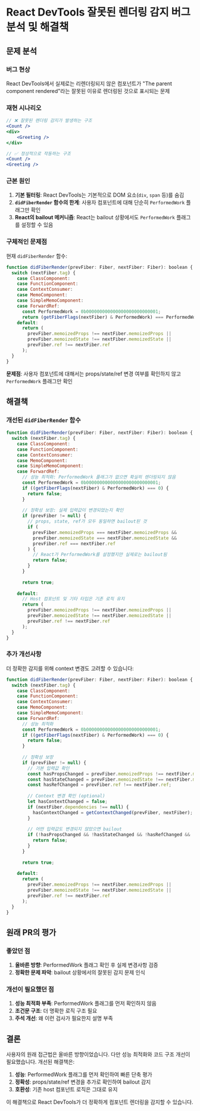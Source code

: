 # React DevTools 잘못된 렌더링 감지 버그 분석 및 해결책

## 문제 분석

### 버그 현상
React DevTools에서 실제로는 리렌더링되지 않은 컴포넌트가 "The parent component rendered"라는 잘못된 이유로 렌더링된 것으로 표시되는 문제

### 재현 시나리오
```jsx
// ❌ 잘못된 렌더링 감지가 발생하는 구조
<Count />
<div>
    <Greeting />
</div>

// ✅ 정상적으로 작동하는 구조
<Count />
<Greeting />
```

### 근본 원인
1. **기본 필터링**: React DevTools는 기본적으로 DOM 요소(`div`, `span` 등)를 숨김
2. **`didFiberRender` 함수의 한계**: 사용자 컴포넌트에 대해 단순히 `PerformedWork` 플래그만 확인
3. **React의 bailout 메커니즘**: React는 bailout 상황에서도 `PerformedWork` 플래그를 설정할 수 있음

### 구체적인 문제점

현재 `didFiberRender` 함수:
```javascript
function didFiberRender(prevFiber: Fiber, nextFiber: Fiber): boolean {
  switch (nextFiber.tag) {
    case ClassComponent:
    case FunctionComponent:
    case ContextConsumer:
    case MemoComponent:
    case SimpleMemoComponent:
    case ForwardRef:
      const PerformedWork = 0b000000000000000000000000001;
      return (getFiberFlags(nextFiber) & PerformedWork) === PerformedWork;
    default:
      return (
        prevFiber.memoizedProps !== nextFiber.memoizedProps ||
        prevFiber.memoizedState !== nextFiber.memoizedState ||
        prevFiber.ref !== nextFiber.ref
      );
  }
}
```

**문제점**: 사용자 컴포넌트에 대해서는 props/state/ref 변경 여부를 확인하지 않고 `PerformedWork` 플래그만 확인

## 해결책

### 개선된 `didFiberRender` 함수

```javascript
function didFiberRender(prevFiber: Fiber, nextFiber: Fiber): boolean {
  switch (nextFiber.tag) {
    case ClassComponent:
    case FunctionComponent:
    case ContextConsumer:
    case MemoComponent:
    case SimpleMemoComponent:
    case ForwardRef:
      // 성능 최적화: PerformedWork 플래그가 없으면 확실히 렌더링되지 않음
      const PerformedWork = 0b000000000000000000000000001;
      if ((getFiberFlags(nextFiber) & PerformedWork) === 0) {
        return false;
      }
      
      // 정확성 보장: 실제 입력값이 변경되었는지 확인
      if (prevFiber != null) {
        // props, state, ref가 모두 동일하면 bailout된 것
        if (
          prevFiber.memoizedProps === nextFiber.memoizedProps &&
          prevFiber.memoizedState === nextFiber.memoizedState &&
          prevFiber.ref === nextFiber.ref
        ) {
          // React가 PerformedWork를 설정했지만 실제로는 bailout됨
          return false;
        }
      }
      
      return true;
      
    default:
      // Host 컴포넌트 및 기타 타입은 기존 로직 유지
      return (
        prevFiber.memoizedProps !== nextFiber.memoizedProps ||
        prevFiber.memoizedState !== nextFiber.memoizedState ||
        prevFiber.ref !== nextFiber.ref
      );
  }
}
```

### 추가 개선사항

더 정확한 감지를 위해 context 변경도 고려할 수 있습니다:

```javascript
function didFiberRender(prevFiber: Fiber, nextFiber: Fiber): boolean {
  switch (nextFiber.tag) {
    case ClassComponent:
    case FunctionComponent:
    case ContextConsumer:
    case MemoComponent:
    case SimpleMemoComponent:
    case ForwardRef:
      // 성능 최적화
      const PerformedWork = 0b000000000000000000000000001;
      if ((getFiberFlags(nextFiber) & PerformedWork) === 0) {
        return false;
      }
      
      // 정확성 보장
      if (prevFiber != null) {
        // 기본 입력값 확인
        const hasPropsChanged = prevFiber.memoizedProps !== nextFiber.memoizedProps;
        const hasStateChanged = prevFiber.memoizedState !== nextFiber.memoizedState;
        const hasRefChanged = prevFiber.ref !== nextFiber.ref;
        
        // Context 변경 확인 (optional)
        let hasContextChanged = false;
        if (nextFiber.dependencies !== null) {
          hasContextChanged = getContextChanged(prevFiber, nextFiber);
        }
        
        // 어떤 입력값도 변경되지 않았으면 bailout
        if (!hasPropsChanged && !hasStateChanged && !hasRefChanged && !hasContextChanged) {
          return false;
        }
      }
      
      return true;
      
    default:
      return (
        prevFiber.memoizedProps !== nextFiber.memoizedProps ||
        prevFiber.memoizedState !== nextFiber.memoizedState ||
        prevFiber.ref !== nextFiber.ref
      );
  }
}
```

## 원래 PR의 평가

### 좋았던 점
1. **올바른 방향**: PerformedWork 플래그 확인 후 실제 변경사항 검증
2. **정확한 문제 파악**: bailout 상황에서의 잘못된 감지 문제 인식

### 개선이 필요했던 점
1. **성능 최적화 부족**: PerformedWork 플래그를 먼저 확인하지 않음
2. **조건문 구조**: 더 명확한 로직 구조 필요
3. **주석 개선**: 왜 이런 검사가 필요한지 설명 부족

## 결론

사용자의 원래 접근법은 올바른 방향이었습니다. 다만 성능 최적화와 코드 구조 개선이 필요했습니다. 개선된 해결책은:

1. **성능**: PerformedWork 플래그를 먼저 확인하여 빠른 단축 평가
2. **정확성**: props/state/ref 변경을 추가로 확인하여 bailout 감지
3. **호환성**: 기존 host 컴포넌트 로직은 그대로 유지

이 해결책으로 React DevTools가 더 정확하게 컴포넌트 렌더링을 감지할 수 있습니다.